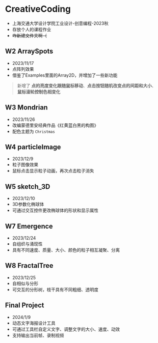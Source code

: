 # CreativeCoding
- 上海交通大学设计学院工业设计-创意编程-2023秋
- 存放个人的课程作业
- ~~咋新建文件夹啊（~~

## W2 ArraySpots
- 2023/11/17
- 点阵列效果
- 借鉴了Examples里面的Array2D，并增加了一些新功能
>新增了 **点的亮度变化跟随鼠标移动**、**点击按钮随机改变点的间距和大小**、**鼠标滚轮控制色相变化**

## W3 Mondrian
- 2023/11/26
- 改编蒙德里安经典作品《红黄蓝白黑的构图》
- 配色主题为 `Christmas`

## W4 particleImage
- 2023/12/9
- 粒子图像效果
- 鼠标点击显示粒子动画，再次点击粒子消失

## W5 sketch_3D
- 2023/12/10
- 3D参数化椭球体
- 可通过交互控件更改椭球体的形状和显示属性

## W7 Emergence
- 2023/12/24
- 自组织与涌现性
- 具有不同速度、质量、大小、颜色的粒子相互凝聚、分离

## W8 FractalTree
- 2023/12/25
- 自相似与分形
- 可交互的分形树，枝干具有不同粗细、透明度

## Final Project
- 2024/1/9
- 动态文字海报设计工具
- 可通过工具栏自定义文字、调整文字的大小、速度、动效
- 支持输出当前帧、录制视频
